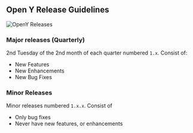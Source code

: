 ## Open Y Release Guidelines

![OpenY Releases](https://s8.postimg.cc/vgvt8dlxx/releases.png)

### Major releases (Quarterly)

2nd Tuesday of the 2nd month of each quarter numbered `1.x`. Consist of:

- New Features
- New Enhancements
- New Bug Fixes

### Minor Releases

Minor releases numbered `1.x.x`. Consist of

- Only bug fixes
- Never have new features, or enhancements